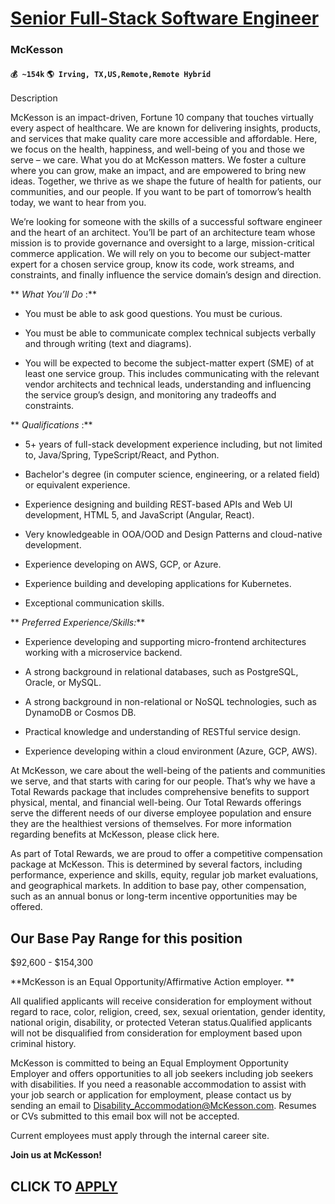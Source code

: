 # [Senior Full-Stack Software Engineer](https://www.remotewlb.com/apply/senior-full-stack-software-engineer-77171)  
### McKesson  
#### `💰 ~154k` `🌎 Irving, TX,US,Remote,Remote Hybrid`  

Description

McKesson is an impact-driven, Fortune 10 company that touches virtually every aspect of healthcare. We are known for delivering insights, products, and services that make quality care more accessible and affordable. Here, we focus on the health, happiness, and well-being of you and those we serve – we care. What you do at McKesson matters. We foster a culture where you can grow, make an impact, and are empowered to bring new ideas. Together, we thrive as we shape the future of health for patients, our communities, and our people. If you want to be part of tomorrow’s health today, we want to hear from you.

We’re looking for someone with the skills of a successful software engineer and the heart of an architect. You’ll be part of an architecture team whose mission is to provide governance and oversight to a large, mission-critical commerce application. We will rely on you to become our subject-matter expert for a chosen service group, know its code, work streams, and constraints, and finally influence the service domain’s design and direction.

 ** _What You’ll Do_ :**

  * You must be able to ask good questions. You must be curious.

  * You must be able to communicate complex technical subjects verbally and through writing (text and diagrams).

  * You will be expected to become the subject-matter expert (SME) of at least one service group. This includes communicating with the relevant vendor architects and technical leads, understanding and influencing the service group’s design, and monitoring any tradeoffs and constraints.

 ** _Qualifications_ :**

  * 5+ years of full-stack development experience including, but not limited to, Java/Spring, TypeScript/React, and Python.

  * Bachelor's degree (in computer science, engineering, or a related field) or equivalent experience.

  * Experience designing and building REST-based APIs and Web UI development, HTML 5, and JavaScript (Angular, React).

  * Very knowledgeable in OOA/OOD and Design Patterns and cloud-native development.

  * Experience developing on AWS, GCP, or Azure.

  * Experience building and developing applications for Kubernetes.

  * Exceptional communication skills.

 ** _Preferred Experience/Skills:_**

  * Experience developing and supporting micro-frontend architectures working with a microservice backend.

  * A strong background in relational databases, such as PostgreSQL, Oracle, or MySQL.

  * A strong background in non-relational or NoSQL technologies, such as DynamoDB or Cosmos DB.

  * Practical knowledge and understanding of RESTful service design.

  * Experience developing within a cloud environment (Azure, GCP, AWS).

At McKesson, we care about the well-being of the patients and communities we serve, and that starts with caring for our people. That’s why we have a Total Rewards package that includes comprehensive benefits to support physical, mental, and financial well-being. Our Total Rewards offerings serve the different needs of our diverse employee population and ensure they are the healthiest versions of themselves. For more information regarding benefits at McKesson, please click here.

As part of Total Rewards, we are proud to offer a competitive compensation package at McKesson. This is determined by several factors, including performance, experience and skills, equity, regular job market evaluations, and geographical markets. In addition to base pay, other compensation, such as an annual bonus or long-term incentive opportunities may be offered.

## **Our Base Pay Range for this position**

$92,600 - $154,300

 **McKesson is an Equal Opportunity/Affirmative Action employer. **

All qualified applicants will receive consideration for employment without regard to race, color, religion, creed, sex, sexual orientation, gender identity, national origin, disability, or protected Veteran status.Qualified applicants will not be disqualified from consideration for employment based upon criminal history.

McKesson is committed to being an Equal Employment Opportunity Employer and offers opportunities to all job seekers including job seekers with disabilities. If you need a reasonable accommodation to assist with your job search or application for employment, please contact us by sending an email to Disability_Accommodation@McKesson.com. Resumes or CVs submitted to this email box will not be accepted.

Current employees must apply through the internal career site.

 **Join us at McKesson!**

  
## CLICK TO [APPLY](https://www.remotewlb.com/apply/senior-full-stack-software-engineer-77171)

